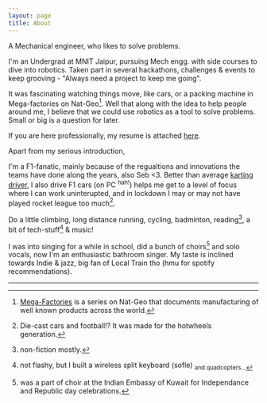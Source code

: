 ```yaml
---
layout: page
title: About
---
```


A Mechanical engineer, who likes to solve problems. 

I'm an Undergrad at MNIT Jaipur, pursuing Mech engg. with side courses to dive into robotics. Taken part in several hackathons, challenges & events to keep grooving - "Always need a project to keep me going". 

It was fascinating watching things move, like cars, or a packing machine in Mega-factories on Nat-Geo[^fn-mega]. Well that along with the idea to help people around me, I believe that we could use robotics as a tool to solve problems. Small or big is a question for later.

If you are here professionally, my resume is attached [here](https://chirayur.github.io/resume/).


Apart from my serious introduction, 

I'm a F1-fanatic, mainly because of the regualtions and innovations the teams have done along the years, also Seb <3. Better than average [karting driver](https://www.instagram.com/cahair_fpv/), I also drive F1 cars (on PC <sup>hah!</sup>) helps me get to a level of focus where I can work uninterupted, and in lockdown I may or may not have played rocket league too much[^fn-RL].

Do a little climbing, long distance running, cycling, badminton, reading[^fn-read], a bit of tech-stuff[^fn-tech] & music! 

I was into singing for a while in school, did a bunch of choirs[^fn-choir] and solo vocals, now I'm an enthusiastic bathroom singer. My taste is inclined towards Indie & jazz, big fan of Local Train tho 
(hmu for spotify recommendations).


---

[^fn-mega]: [Mega-Factories](https://www.natgeotv.com/in/mega-factories) is a series on Nat-Geo that documents manufacturing of well known products across the world.
[^fn-RL]: Die-cast cars and football!? It was made for the hotwheels generation.
[^fn-read]: non-fiction mostly.
[^fn-tech]: not flashy, but I built a wireless split keyboard (sofle) <sub> and quadcopters...
[^fn-choir]: was a part of choir at the Indian Embassy of Kuwait for Independance and Republic day celebrations.

